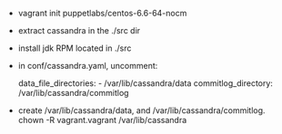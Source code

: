 



- vagrant init puppetlabs/centos-6.6-64-nocm
- extract cassandra in the ./src dir
- install jdk RPM located in ./src
- in conf/cassandra.yaml, uncomment:

    data_file_directories:
         - /var/lib/cassandra/data
    commitlog_directory: /var/lib/cassandra/commitlog

- create /var/lib/cassandra/data, and /var/lib/cassandra/commitlog.  chown -R vagrant.vagrant /var/lib/cassandra





